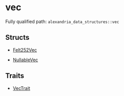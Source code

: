 # vec

Fully qualified path: `alexandria_data_structures::vec`

## Structs

- [Felt252Vec](./alexandria_data_structures-vec-Felt252Vec.md)

- [NullableVec](./alexandria_data_structures-vec-NullableVec.md)

## Traits

- [VecTrait](./alexandria_data_structures-vec-VecTrait.md)

